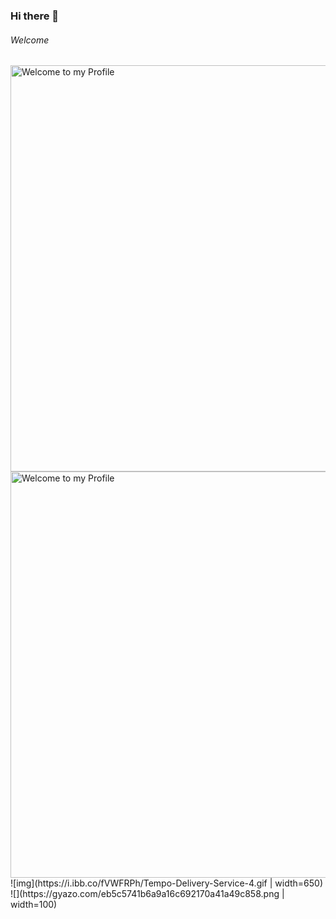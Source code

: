 ### Hi there 👋
###### Welcome

<!--
**Shahid7k/Shahid7K** is a ✨ _special_ ✨ repository because its `README.md` (this file) appears on your GitHub profile.

Here are some ideas to get you started:

- 🔭 I’m currently working on ...
- 🌱 I’m currently learning ...
- 👯 I’m looking to collaborate on ...
- 🤔 I’m looking for help with ...
- 💬 Ask me about ...
- 📫 How to reach me: ...
- 😄 Pronouns: ...
- ⚡ Fun fact: ...
-->
<img src="https://camo.githubusercontent.com/6d02fbb95cd8668269bf9dde176dbbc39a8af816/68747470733a2f2f692e6962622e636f2f665657465250682f54656d706f2d44656c69766572792d536572766963652d342e676966" alt="Welcome to my Profile" data-canonical-src="https://i.ibb.co/fVWFRPh/Tempo-Delivery-Service-4.gif" style="width:650px;">

<img src="https://i.ibb.co/fVWFRPh/Tempo-Delivery-Service-4.gif" alt="Welcome to my Profile" style="width:650px;"/>
![img](https://i.ibb.co/fVWFRPh/Tempo-Delivery-Service-4.gif | width=650)
![](https://gyazo.com/eb5c5741b6a9a16c692170a41a49c858.png | width=100)
